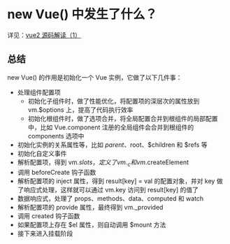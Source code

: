 <!--
 * @Author: wictory
 * @Date: 2023-10-03 15:26:21
 * @LastEditors: wictory
 * @LastEditTime: 2023-10-03 15:28:33
 * @Description: file content
-->
# new Vue() 中发生了什么？

详见：[vue2 源码解读（1）](./vue2源码解读（1）.md)

## 总结

new Vue() 的作用是初始化一个 Vue 实例，它做了以下几件事：

- 处理组件配置项
  - 初始化子组件时，做了性能优化，将配置项的深层次的属性放到 vm.$options 上，提高了代码执行效率
  - 初始化根组件时，做了选项合并，将全局配置合并到根组件的局部配置中，比如 Vue.component 注册的全局组件会合并到根组件的 components 选项中
- 初始化实例的关系属性等，比如 $parent、$root、$children 和 $refs 等
- 初始化自定义事件
- 解析配置项，得到 vm.$slots，定义了 vm._c 和 vm.$createElement
- 调用 beforeCreate 钩子函数
- 解析配置项的 inject 属性，得到 result[key] = val 的配置对象，并对 key 做了响应式处理，这样就可以通过 vm.key 访问到 result[key] 的值了
- 数据响应式，处理了 props、methods、data、computed 和 watch
- 解析配置项的 provide 属性，最终得到 vm.\_provided
- 调用 created 钩子函数
- 如果配置项上存在 $el 属性，则自动调用 $mount 方法
- 接下来进入挂载阶段
